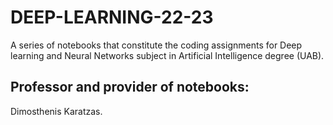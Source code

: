# DEEP-LEARNING-22-23
A series of notebooks that constitute the coding assignments for Deep learning and Neural Networks subject in Artificial Intelligence degree (UAB).

## Professor and provider of notebooks:

Dimosthenis Karatzas.
